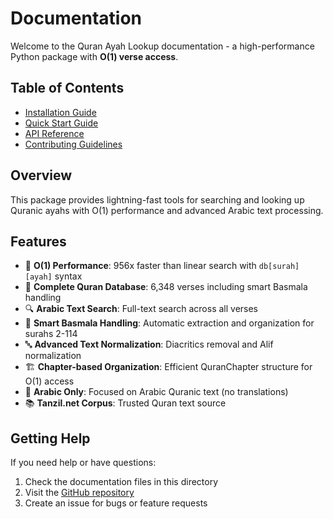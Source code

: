 # Documentation

Welcome to the Quran Ayah Lookup documentation - a high-performance Python package with **O(1) verse access**.

## Table of Contents

- [Installation Guide](installation.md)
- [Quick Start Guide](quickstart.md)
- [API Reference](api.md)
- [Contributing Guidelines](../CONTRIBUTING.md)

## Overview

This package provides lightning-fast tools for searching and looking up Quranic ayahs with O(1) performance and advanced Arabic text processing.

## Features

- 🚀 **O(1) Performance**: 956x faster than linear search with `db[surah][ayah]` syntax
- 📖 **Complete Quran Database**: 6,348 verses including smart Basmala handling
- 🔍 **Arabic Text Search**: Full-text search across all verses  
- 🎯 **Smart Basmala Handling**: Automatic extraction and organization for surahs 2-114
- 🔤 **Advanced Text Normalization**: Diacritics removal and Alif normalization
- 🏗️ **Chapter-based Organization**: Efficient QuranChapter structure for O(1) access
- 🕌 **Arabic Only**: Focused on Arabic Quranic text (no translations)
- 📚 **Tanzil.net Corpus**: Trusted Quran text source

## Getting Help

If you need help or have questions:

1. Check the documentation files in this directory
2. Visit the [GitHub repository](https://github.com/sayedmahmoud266/quran-ayah-lookup)
3. Create an issue for bugs or feature requests